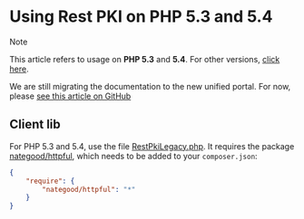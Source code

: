 ﻿# Using Rest PKI on PHP 5.3 and 5.4

> [!NOTE]
> This article refers to usage on **PHP 5.3** and **5.4**. For other versions, [click here](index.md).

We are still migrating the documentation to the new unified portal. For now, please
[see this article on GitHub](https://github.com/LacunaSoftware/RestPkiSamples/tree/master/PHP#legacy-sample-for-php-53-and-54)

## Client lib

For PHP 5.3 and 5.4, use the file [RestPkiLegacy.php](https://github.com/LacunaSoftware/RestPkiSamples/blob/master/PHP/legacy/RestPkiLegacy.php). It requires the
package [nategood/httpful](https://packagist.org/packages/nategood/httpful), which needs to be added to your `composer.json`:

```json
{
    "require": {
        "nategood/httpful": "*"
    }
}
```
